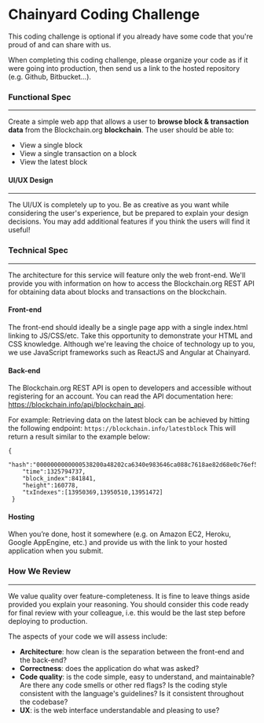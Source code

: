 Chainyard Coding Challenge
=============

This coding challenge is optional if you already have some code that you're proud of and can share with us.

When completing this coding challenge, please organize your code as if it were going into production, then send us a link to the hosted repository (e.g. Github, Bitbucket...).

### Functional Spec
----------------------------

Create a simple web app that allows a user to **browse block & transaction data** from the Blockchain.org **blockchain**. The user should be able to:

- View a single block
- View a single transaction on a block
- View the latest block

#### UI/UX Design
------------------------

The UI/UX is completely up to you. Be as creative as you want while considering the user's experience, but be prepared to explain your design decisions. You may add additional features if you think the users will find it useful!

### Technical Spec
---------------------------

The architecture for this service will feature only the web front-end. We'll provide you with information on how to access the Blockchain.org REST API for obtaining data about blocks and transactions on the blockchain.


#### Front-end

The front-end should ideally be a single page app with a single index.html linking to JS/CSS/etc. Take this opportunity to demonstrate your HTML and CSS knowledge. Although we're leaving the choice of technology up to you, we use JavaScript frameworks such as ReactJS and Angular at Chainyard.


#### Back-end

The Blockchain.org REST API is open to developers and accessible without registering for an account. You can read the API documentation here: https://blockchain.info/api/blockchain_api.

For example: Retrieving data on the latest block can be achieved by hitting the following endpoint: ```https://blockchain.info/latestblock```
This will return a result similar to the example below:

```
{
    "hash":"0000000000000538200a48202ca6340e983646ca088c7618ae82d68e0c76ef5a",
    "time":1325794737,
    "block_index":841841,
    "height":160778,
    "txIndexes":[13950369,13950510,13951472]
 }
```

#### Hosting

When you’re done, host it somewhere (e.g. on Amazon EC2, Heroku, Google AppEngine, etc.) and provide us with the link to your hosted application when you submit.


### How We Review
-------------------------

We value quality over feature-completeness. It is fine to leave things aside provided you explain your reasoning. You should consider this code ready for final review with your colleague, i.e. this would be the last step before deploying to production.

The aspects of your code we will assess include:

- **Architecture**: how clean is the separation between the front-end and the back-end?
- **Correctness**: does the application do what was asked?
- **Code quality**: is the code simple, easy to understand, and maintainable? Are there any code smells or other red flags? Is the coding style consistent with the language's guidelines? Is it consistent throughout the codebase?
- **UX**: is the web interface understandable and pleasing to use?


